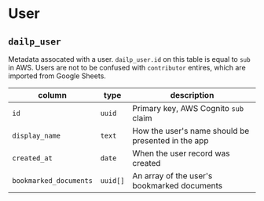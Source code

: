 # User

## `dailp_user`

Metadata assocated with a user. `dailp_user.id` on this table is equal to `sub` in
AWS. Users are not to be confused with `contributor` entires, which are imported
from Google Sheets.

| column         | type   | description                                        |
| -------------- | ------ | -------------------------------------------------- |
| `id`           | `uuid` | Primary key, AWS Cognito `sub` claim               |
| `display_name` | `text` | How the user's name should be presented in the app |
| `created_at`   | `date` | When the user record was created                   |
| `bookmarked_documents` | `uuid[]` | An array of the user's bookmarked documents|
